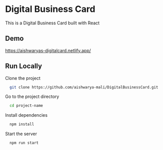 
# Digital Business Card

This is a Digital Business Card built with React

## Demo

https://aishwaryas-digitalcard.netlify.app/


## Run Locally

Clone the project

```bash
  git clone https://github.com/aishwarya-mali/DigitalBusinessCard.git
```

Go to the project directory

```bash
  cd project-name
```

Install dependencies

```bash
  npm install
```

Start the server

```bash
  npm run start
```
